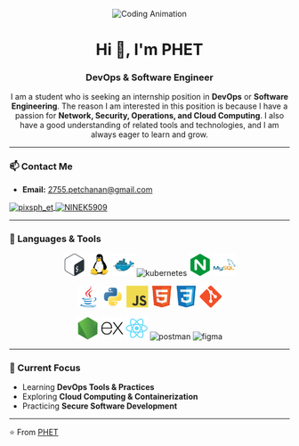 <p align="center">
  <img src="https://media1.giphy.com/media/v1.Y2lkPTc5MGI3NjExNTFibGtiZWxsMXZhczR3cGwwamRycGljNm40amNrZGduMTRneG45aiZlcD12MV9pbnRlcm5hbF9naWZfYnlfaWQmY3Q9cw/UmWpVKOvNEv6CHVtl7/giphy.gif" width="120" heigh="130" alt="Coding Animation">
</p>

<h1 align="center">Hi 👋, I'm PHET</h1>
<h3 align="center">DevOps & Software Engineer </h3>
<p align="center">
I am a student who is seeking an internship position in <b>DevOps</b> or <b>Software Engineering</b>.  
The reason I am interested in this position is because I have a passion for <b>Network, Security, Operations, and Cloud Computing</b>.  
I also have a good understanding of related tools and technologies, and I am always eager to learn and grow.
</p>

---

### 📫 Contact Me  
- **Email:** 2755.petchanan@gmail.com  

<p align="left">
<a href="https://instagram.com/pixsph_et" target="blank">
  <img align="center" src="https://raw.githubusercontent.com/rahuldkjain/github-profile-readme-generator/master/src/images/icons/Social/instagram.svg" alt="pixsph_et" height="30" width="40" />
</a>
<a href="https://discord.gg/NINEK5909" target="blank">
  <img align="center" src="https://raw.githubusercontent.com/rahuldkjain/github-profile-readme-generator/master/src/images/icons/Social/discord.svg" alt="NINEK5909" height="30" width="40" />
</a>
</p>

---

### 🚀 Languages & Tools

<p align="center">
  <!-- Row 1 -->
  <img src="https://raw.githubusercontent.com/devicons/devicon/master/icons/bash/bash-original.svg" alt="bash" width="40" height="40"/>
  <img src="https://raw.githubusercontent.com/devicons/devicon/master/icons/linux/linux-original.svg" alt="linux" width="40" height="40"/>
  <img src="https://raw.githubusercontent.com/devicons/devicon/master/icons/docker/docker-original.svg" alt="docker" width="40" height="40"/>
  <img src="https://www.vectorlogo.zone/logos/kubernetes/kubernetes-icon.svg" alt="kubernetes" width="40" height="40"/>
  <img src="https://raw.githubusercontent.com/devicons/devicon/master/icons/nginx/nginx-original.svg" alt="nginx" width="40" height="40"/>
  <img src="https://raw.githubusercontent.com/devicons/devicon/master/icons/mysql/mysql-original-wordmark.svg" alt="mysql" width="40" height="40"/>
</p>

<p align="center">
  <!-- Row 2 -->
  <img src="https://raw.githubusercontent.com/devicons/devicon/master/icons/java/java-original.svg" alt="java" width="40" height="40"/>
  <img src="https://raw.githubusercontent.com/devicons/devicon/master/icons/python/python-original.svg" alt="python" width="40" height="40"/>
  <img src="https://raw.githubusercontent.com/devicons/devicon/master/icons/javascript/javascript-original.svg" alt="javascript" width="40" height="40"/>
  <img src="https://raw.githubusercontent.com/devicons/devicon/master/icons/html5/html5-original.svg" alt="html5" width="40" height="40"/>
  <img src="https://raw.githubusercontent.com/devicons/devicon/master/icons/css3/css3-original.svg" alt="css3" width="40" height="40"/>
  <img src="https://raw.githubusercontent.com/devicons/devicon/master/icons/git/git-original.svg" alt="git" width="40" height="40"/>
</p>

<p align="center">
  <!-- Row 3 -->
  <img src="https://raw.githubusercontent.com/devicons/devicon/master/icons/nodejs/nodejs-original.svg" alt="nodejs" width="40" height="40"/>
  <img src="https://raw.githubusercontent.com/devicons/devicon/master/icons/express/express-original.svg" alt="express" width="40" height="40"/>
  <img src="https://raw.githubusercontent.com/devicons/devicon/master/icons/react/react-original.svg" alt="react" width="40" height="40"/>
  <img src="https://www.vectorlogo.zone/logos/getpostman/getpostman-icon.svg" alt="postman" width="40" height="40"/>
  <img src="https://www.vectorlogo.zone/logos/figma/figma-icon.svg" alt="figma" width="40" height="40"/>
</p>

---

### 🌱 Current Focus
- Learning **DevOps Tools & Practices**  
- Exploring **Cloud Computing & Containerization**  
- Practicing **Secure Software Development**

---

⭐️ From [PHET](https://github.com/pixsph-et)
